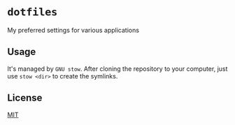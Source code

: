 # `dotfiles`

My preferred settings for various applications

## Usage

It's managed by `GNU stow`. After cloning the repository to your computer, just use `stow <dir>` to create the symlinks.

## License

[MIT](https://poyu.mit-license.org)
